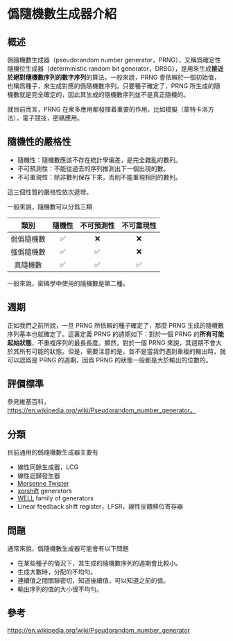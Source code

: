 # 僞隨機數生成器介紹

## 概述

僞隨機數生成器（pseudorandom number generator，PRNG），又稱爲確定性隨機位生成器（deterministic random bit generator，DRBG），是用來生成**接近於絕對隨機數序列的數字序列**的算法。一般來說，PRNG 會依賴於一個初始值，也稱爲種子，來生成對應的僞隨機數序列。只要種子確定了，PRNG 所生成的隨機數就是完全確定的，因此其生成的隨機數序列並不是真正隨機的。

就目前而言，PRNG 在衆多應用都發揮着重要的作用，比如模擬（蒙特卡洛方法），電子競技，密碼應用。

## 隨機性的嚴格性

- 隨機性：隨機數應該不存在統計學偏差，是完全雜亂的數列。
- 不可預測性：不能從過去的序列推測出下一個出現的數。
- 不可重現性：除非數列保存下來，否則不能重現相同的數列。

這三個性質的嚴格性依次遞增。

一般來說，隨機數可以分爲三類

|    類別    | 隨機性 | 不可預測性 | 不可重現性 |
| :--------: | :----: | :--------: | :--------: |
| 弱僞隨機數 |   ✅    |     ❌      |     ❌      |
| 強僞隨機數 |   ✅    |     ✅      |     ❌      |
|  真隨機數  |   ✅    |     ✅      |     ✅      |

一般來說，密碼學中使用的隨機數是第二種。

## 週期

正如我們之前所說，一旦 PRNG 所依賴的種子確定了，那麼 PRNG 生成的隨機數序列基本也就確定了。這裏定義 PRNG 的週期如下：對於一個 PRNG 的**所有可能起始狀態**，不重複序列的最長長度。顯然，對於一個 PRNG 來說，其週期不會大於其所有可能的狀態。但是，需要注意的是，並不是當我們遇到重複的輸出時，就可以認爲是 PRNG 的週期，因爲 PRNG 的狀態一般都是大於輸出的位數的。

## 評價標準

參見維基百科，https://en.wikipedia.org/wiki/Pseudorandom_number_generator。

## 分類

目前通用的僞隨機數生成器主要有

-   線性同餘生成器，LCG
-   線性迴歸發生器
-   [Mersenne Twister](https://en.wikipedia.org/wiki/Mersenne_Twister)
-   [xorshift](https://en.wikipedia.org/wiki/Xorshift) generators
-   [WELL](https://en.wikipedia.org/wiki/Well_Equidistributed_Long-period_Linear) family of generators
-   Linear feedback shift register，LFSR，線性反饋移位寄存器

## 問題

通常來說，僞隨機數生成器可能會有以下問題

-   在某些種子的情況下，其生成的隨機數序列的週期會比較小。
-   生成大數時，分配的不均勻。
-   連續值之間關聯密切，知道後續值，可以知道之前的值。
-   輸出序列的值的大小很不均勻。

## 參考

https://en.wikipedia.org/wiki/Pseudorandom_number_generator